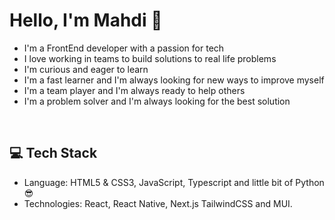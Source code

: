 <h1>Hello, I'm Mahdi 👋</h1>

- I'm a FrontEnd developer with a passion for tech
- I love working in teams to build solutions to real life problems
- I'm curious and eager to learn
- I'm a fast learner and I'm always looking for new ways to improve myself
- I'm a team player and I'm always ready to help others
- I'm a problem solver and I'm always looking for the best solution

<br />

## 💻 Tech Stack

- Language: HTML5 & CSS3, JavaScript, Typescript and little bit of Python 😎
- Technologies: React, React Native, Next.js TailwindCSS and MUI.

<br />

<!-- ## 📝Stats

![mxhdiqaim's github stats](https://github-readme-stats.vercel.app/api?username=mxhdiqaim&show_icons=true&count_private=true&title_color=70a5fd&icon_color=bf91f3&text_color=38bdae&bg_color=0d1117)
 -->
